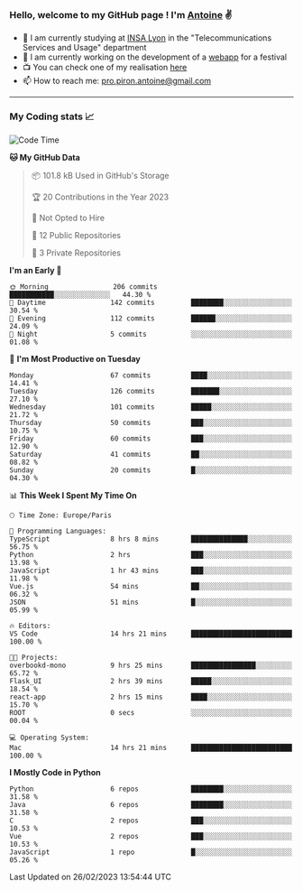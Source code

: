 ### Hello, welcome to my GitHub page ! I'm [Antoine](https://github.com/AntoinePiron) ✌️

- 🌱 I am currently studying at [INSA Lyon](https://www.insa-lyon.fr) in the "Telecommunications Services and Usage" department
- 🔭 I am currently working on the development of a [webapp](https://github.com/24HeuresINSA/Overbookd) for a festival
- 📺 You can check one of my realisation [here](https://astustc.fr)
- 📫 How to reach me: [pro.piron.antoine@gmail.com](mailto:pro.piron.antoine@gmail.com)

---

### My Coding stats 📈
<!--START_SECTION:waka-->
![Code Time](http://img.shields.io/badge/Code%20Time-40%20hrs%2011%20mins-blue)

**🐱 My GitHub Data** 

> 📦 101.8 kB Used in GitHub's Storage 
 > 
> 🏆 20 Contributions in the Year 2023
 > 
> 🚫 Not Opted to Hire
 > 
> 📜 12 Public Repositories 
 > 
> 🔑 3 Private Repositories 
 > 
**I'm an Early 🐤** 

```text
🌞 Morning                206 commits         ███████████░░░░░░░░░░░░░░   44.30 % 
🌆 Daytime                142 commits         ████████░░░░░░░░░░░░░░░░░   30.54 % 
🌃 Evening                112 commits         ██████░░░░░░░░░░░░░░░░░░░   24.09 % 
🌙 Night                  5 commits           ░░░░░░░░░░░░░░░░░░░░░░░░░   01.08 % 
```
📅 **I'm Most Productive on Tuesday** 

```text
Monday                   67 commits          ████░░░░░░░░░░░░░░░░░░░░░   14.41 % 
Tuesday                  126 commits         ███████░░░░░░░░░░░░░░░░░░   27.10 % 
Wednesday                101 commits         █████░░░░░░░░░░░░░░░░░░░░   21.72 % 
Thursday                 50 commits          ███░░░░░░░░░░░░░░░░░░░░░░   10.75 % 
Friday                   60 commits          ███░░░░░░░░░░░░░░░░░░░░░░   12.90 % 
Saturday                 41 commits          ██░░░░░░░░░░░░░░░░░░░░░░░   08.82 % 
Sunday                   20 commits          █░░░░░░░░░░░░░░░░░░░░░░░░   04.30 % 
```


📊 **This Week I Spent My Time On** 

```text
🕑︎ Time Zone: Europe/Paris

💬 Programming Languages: 
TypeScript               8 hrs 8 mins        ██████████████░░░░░░░░░░░   56.75 % 
Python                   2 hrs               ███░░░░░░░░░░░░░░░░░░░░░░   13.98 % 
JavaScript               1 hr 43 mins        ███░░░░░░░░░░░░░░░░░░░░░░   11.98 % 
Vue.js                   54 mins             ██░░░░░░░░░░░░░░░░░░░░░░░   06.32 % 
JSON                     51 mins             █░░░░░░░░░░░░░░░░░░░░░░░░   05.99 % 

🔥 Editors: 
VS Code                  14 hrs 21 mins      █████████████████████████   100.00 % 

🐱‍💻 Projects: 
overbookd-mono           9 hrs 25 mins       ████████████████░░░░░░░░░   65.72 % 
Flask_UI                 2 hrs 39 mins       █████░░░░░░░░░░░░░░░░░░░░   18.54 % 
react-app                2 hrs 15 mins       ████░░░░░░░░░░░░░░░░░░░░░   15.70 % 
ROOT                     0 secs              ░░░░░░░░░░░░░░░░░░░░░░░░░   00.04 % 

💻 Operating System: 
Mac                      14 hrs 21 mins      █████████████████████████   100.00 % 
```

**I Mostly Code in Python** 

```text
Python                   6 repos             ████████░░░░░░░░░░░░░░░░░   31.58 % 
Java                     6 repos             ████████░░░░░░░░░░░░░░░░░   31.58 % 
C                        2 repos             ███░░░░░░░░░░░░░░░░░░░░░░   10.53 % 
Vue                      2 repos             ███░░░░░░░░░░░░░░░░░░░░░░   10.53 % 
JavaScript               1 repo              █░░░░░░░░░░░░░░░░░░░░░░░░   05.26 % 
```




 Last Updated on 26/02/2023 13:54:44 UTC
<!--END_SECTION:waka-->
